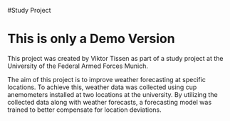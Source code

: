 #Study Project

# This is only a Demo Version

This project was created by Viktor Tissen as part of a study project at the University of the Federal Armed Forces Munich.

The aim of this project is to improve weather forecasting at specific locations. To achieve this, weather data was collected using cup anemometers installed at two locations at the university. By utilizing the collected data along with weather forecasts, a forecasting model was trained to better compensate for location deviations.
